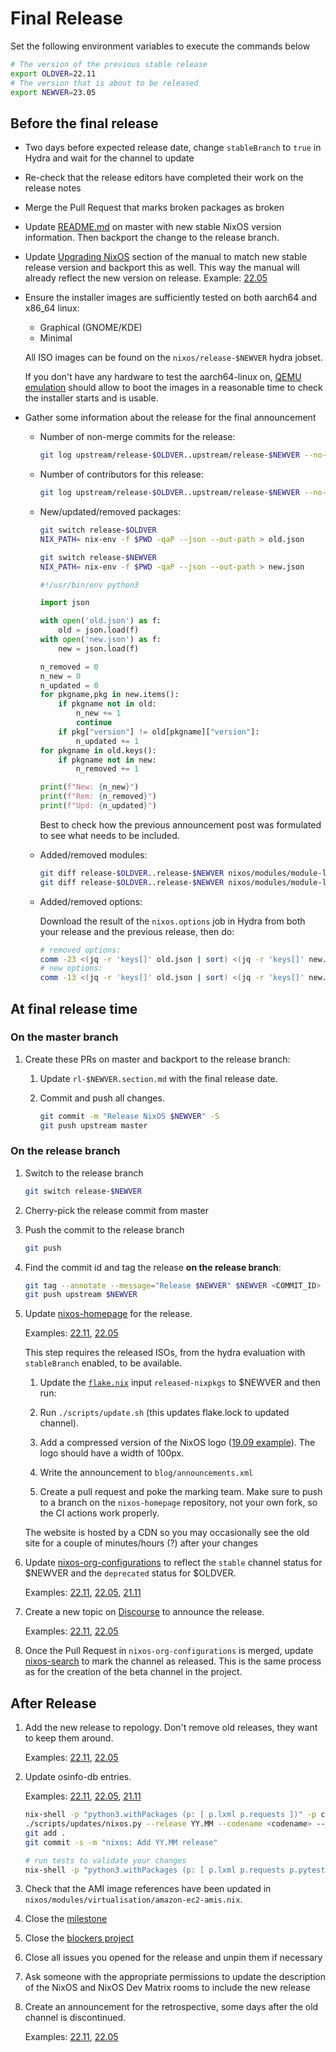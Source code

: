 # Final Release

Set the following environment variables to execute the commands below

```bash
# The version of the previous stable release
export OLDVER=22.11
# The version that is about to be released
export NEWVER=23.05
```

## Before the final release

- Two days before expected release date, change `stableBranch` to `true` in Hydra and wait for the channel to update

- Re-check that the release editors have completed their work on the release notes

- Merge the Pull Request that marks broken packages as broken

- Update [README.md](https://github.com/NixOS/nixpkgs/commit/40fd9ae3ac8048758abdcfc7d28a78b5f22fe97e) on master with
  new stable NixOS version information. Then backport the change to the release branch.

- Update [Upgrading NixOS](https://nixos.org/manual/nixos/stable/index.html#sec-upgrading) section of the manual to
  match new stable release version and backport this as well. This way the manual will already reflect the new version
  on release. Example: [22.05](https://github.com/nixos/nixpkgs/commit/cbaacfb8dfa2ddadfb152fa8ef163b40db9041af)

- Ensure the installer images are sufficiently tested on both aarch64 and x86_64 linux:
  - Graphical (GNOME/KDE)
  - Minimal

  All ISO images can be found on the `nixos/release-$NEWVER` hydra jobset.

  If you don't have any hardware to test the aarch64-linux on, [QEMU
  emulation](QEMU-aarch64.md) should allow to boot the images in a
  reasonable time to check the installer starts and is usable.

- Gather some information about the release for the final announcement

  - Number of non-merge commits for the release:

    ```bash
    git log upstream/release-$OLDVER..upstream/release-$NEWVER --no-merges --format=%an | wc -l
    ```

  - Number of contributors for this release:

    ```bash
    git log upstream/release-$OLDVER..upstream/release-$NEWVER --no-merges --format=%an | sort | uniq | wc -l
    ````

  - New/updated/removed packages:

    ```bash
    git switch release-$OLDVER
    NIX_PATH= nix-env -f $PWD -qaP --json --out-path > old.json

    git switch release-$NEWVER
    NIX_PATH= nix-env -f $PWD -qaP --json --out-path > new.json
    ```

    ```python
    #!/usr/bin/env python3

    import json

    with open('old.json') as f:
        old = json.load(f)
    with open('new.json') as f:
        new = json.load(f)

    n_removed = 0
    n_new = 0
    n_updated = 0
    for pkgname,pkg in new.items():
        if pkgname not in old:
            n_new += 1
            continue
        if pkg["version"] != old[pkgname]["version"]:
            n_updated += 1
    for pkgname in old.keys():
        if pkgname not in new:
            n_removed += 1

    print(f"New: {n_new}")
    print(f"Rem: {n_removed}")
    print(f"Upd: {n_updated}")
    ```

    Best to check how the previous announcement post was formulated to see what needs to
    be included.

  - Added/removed modules:

    ```bash
    git diff release-$OLDVER..release-$NEWVER nixos/modules/module-list.nix | grep ^+ | wc -l
    git diff release-$OLDVER..release-$NEWVER nixos/modules/module-list.nix | grep ^- | wc -l
    ```

  - Added/removed options:

    Download the result of the `nixos.options` job in Hydra from both your release and the previous release, then do:

    ```bash
    # removed options:
    comm -23 <(jq -r 'keys[]' old.json | sort) <(jq -r 'keys[]' new.json | sort) | wc -l
    # new options:
    comm -13 <(jq -r 'keys[]' old.json | sort) <(jq -r 'keys[]' new.json | sort) | wc -l
    ```

## At final release time

### On the master branch

1. Create these PRs on master and backport to the release branch:

   1. Update `rl-$NEWVER.section.md` with the final release date.

   1. Commit and push all changes.
   
      ```bash
      git commit -m "Release NixOS $NEWVER" -S
      git push upstream master
      ```

### On the release branch

1. Switch to the release branch

   ```bash
   git switch release-$NEWVER
   ```

1. Cherry-pick the release commit from master

1. Push the commit to the release branch

   ```bash
   git push
   ````

1. Find the commit id and tag the release **on the release branch**:

   ```bash
   git tag --annotate --message="Release $NEWVER" $NEWVER <COMMIT_ID>
   git push upstream $NEWVER
   ```

1. Update [nixos-homepage](https://github.com/NixOS/nixos-homepage) for the release.

   Examples: [22.11](https://github.com/NixOS/nixos-homepage/pull/952), [22.05](https://github.com/NixOS/nixos-homepage/pull/853)

   This step requires the released ISOs, from the hydra evaluation with `stableBranch` enabled, to be available.

   1. Update the [`flake.nix`](https://github.com/NixOS/nixos-homepage/blob/bd11c42e925f192e6e2d369d021b58046daf384c/flake.nix#L9)
      input `released-nixpkgs` to $NEWVER and then run:

   1. Run `./scripts/update.sh` (this updates flake.lock to updated channel).

   1. Add a compressed version of the NixOS logo ([19.09 example](https://github.com/NixOS/nixos-homepage/blob/a5626c71c03a2dd69086564e56f1a230a2bb177a/logo/nixos-logo-19.09-loris-lores.png)). The logo should have a width of 100px.

   1. Write the announcement to `blog/announcements.xml`

   1. Create a pull request and poke the marking team. Make sure to
      push to a branch on the `nixos-homepage` repository, not your
      own fork, so the CI actions work properly.

   The website is hosted by a CDN so you may occasionally see the old site for a couple of minutes/hours (?) after your changes

1. Update [nixos-org-configurations](https://github.com/NixOS/nixos-org-configurations) to reflect the `stable` channel
   status for $NEWVER and the `deprecated` status for $OLDVER.
   
   Examples: [22.11](https://github.com/NixOS/nixos-org-configurations/pull/228), [22.05](https://github.com/NixOS/nixos-org-configurations/pull/210), [21.11](https://github.com/NixOS/nixos-org-configurations/pull/192)

1. Create a new topic on [Discourse](https://discourse.nixos.org/) to announce the release.

   Examples: [22.11](https://discourse.nixos.org/t/nixos-22-11-released/23637), [22.05](https://discourse.nixos.org/t/nixos-22-05-released/19404)

1. Once the Pull Request in `nixos-org-configurations` is merged, update [nixos-search](https://github.com/NixOS/nixos-search/) to mark the channel as released.
   This is the same process as for the creation of the beta channel in the project.

## After Release

1. Add the new release to repology. Don't remove old releases, they want to keep them around.

   Examples: [22.11](https://github.com/repology/repology-updater/pull/1289), [22.05](https://github.com/repology/repology-updater/pull/1156)

1. Update osinfo-db entries.

   Examples: [22.11](https://gitlab.com/libosinfo/osinfo-db/-/merge_requests/539), [22.05](https://gitlab.com/libosinfo/osinfo-db/-/merge_requests/457), [21.11](https://gitlab.com/libosinfo/osinfo-db/-/merge_requests/385)

   ```bash
   nix-shell -p "python3.withPackages (p: [ p.lxml p.requests ])" -p cdrkit
   ./scripts/updates/nixos.py --release YY.MM --codename <codename> --release-date YYYY-MM-DD --next-release YY.MM
   git add .
   git commit -s -m "nixos: Add YY.MM release"

   # run tests to validate your changes
   nix-shell -p "python3.withPackages (p: [ p.lxml p.requests p.pytest ])" -p cdrkit osinfo-db-tools gettext --run "make check"
   ```

1. Check that the AMI image references have been updated in `nixos/modules/virtualisation/amazon-ec2-amis.nix`.

1. Close the [milestone](https://github.com/NixOS/nixpkgs/milestones)

1. Close the [blockers project](https://github.com/orgs/NixOS/projects)

1. Close all issues you opened for the release and unpin them if necessary

1. Ask someone with the appropriate permissions to update the description of the NixOS and NixOS Dev Matrix rooms to include the new release

1. Create an announcement for the retrospective, some days after the old channel is discontinued.
 
   Examples: [22.11](https://discourse.nixos.org/t/nixos-22-11-retrospective/23858), [22.05](https://discourse.nixos.org/t/22-05-retrospective/19413)
